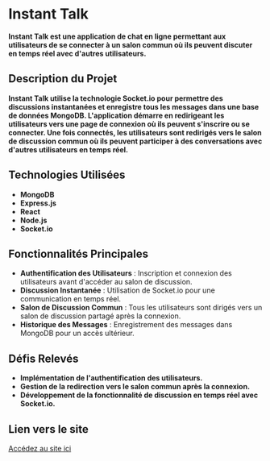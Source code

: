 # **Instant Talk**

**Instant Talk est une application de chat en ligne permettant aux utilisateurs de se connecter à un salon commun où ils peuvent discuter en temps réel avec d'autres utilisateurs.**

## **Description du Projet**

**Instant Talk utilise la technologie Socket.io pour permettre des discussions instantanées et enregistre tous les messages dans une base de données MongoDB. L'application démarre en redirigeant les utilisateurs vers une page de connexion où ils peuvent s'inscrire ou se connecter. Une fois connectés, les utilisateurs sont redirigés vers le salon de discussion commun où ils peuvent participer à des conversations avec d'autres utilisateurs en temps réel.**

## **Technologies Utilisées**

- **MongoDB** 
- **Express.js** 
- **React** 
- **Node.js** 
- **Socket.io**

## **Fonctionnalités Principales**

- **Authentification des Utilisateurs** : Inscription et connexion des utilisateurs avant d'accéder au salon de discussion.
- **Discussion Instantanée** : Utilisation de Socket.io pour une communication en temps réel.
- **Salon de Discussion Commun** : Tous les utilisateurs sont dirigés vers un salon de discussion partagé après la connexion.
- **Historique des Messages** : Enregistrement des messages dans MongoDB pour un accès ultérieur.

## **Défis Relevés**

- **Implémentation de l'authentification des utilisateurs.**
- **Gestion de la redirection vers le salon commun après la connexion.**
- **Développement de la fonctionnalité de discussion en temps réel avec Socket.io.**

## Lien vers le site

[Accédez au site ici](https://instant-talk.vercel.app/)